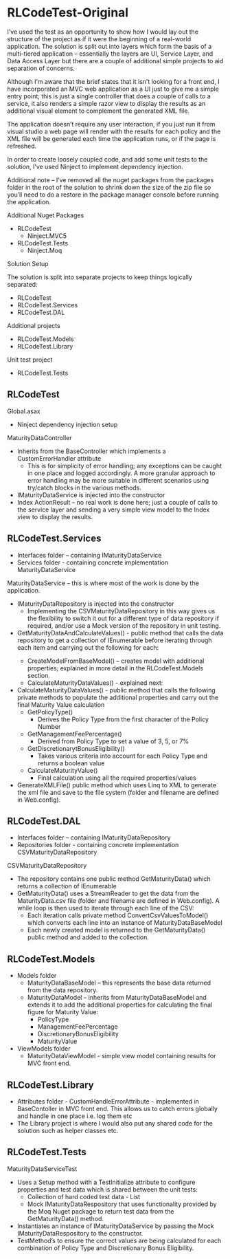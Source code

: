 # RLCodeTest-Original #

I’ve used the test as an opportunity to show how I would lay out the structure of the project as if it were the beginning of a real-world application. The solution is split out into layers which form the basis of a multi-tiered application – essentially the layers are UI, Service Layer, and Data Access Layer but there are a couple of additional simple projects to aid separation of concerns.

Although I’m aware that the brief states that it isn’t looking for a front end, I have incorporated an MVC web application as a UI just to give me a simple entry point; this is just a single controller that does a couple of calls to a service, it also renders a simple razor view to display the results as an additional visual element to complement the generated XML file. 

The application doesn’t require any user interaction, if you just run it from visual studio a web page will render with the results for each policy and the XML file will be generated each time the application runs, or if the page is refreshed.

In order to create loosely coupled code, and add some unit tests to the solution, I’ve used Ninject to implement dependency injection. 

Additional note – I’ve removed all the nuget packages from the packages folder in the root of the solution to shrink down the size of the zip file so you’ll need to do a restore in the package manager console before running the application.

Additional Nuget Packages
* RLCodeTest
  * Ninject.MVC5
* RLCodeTest.Tests
  * Ninject.Moq

  
Solution Setup

The solution is split into separate projects to keep things logically separated:

* RLCodeTest
* RLCodeTest.Services
* RLCodeTest.DAL
  
Additional projects 

* RLCodeTest.Models
* RLCodeTest.Library


Unit test project

* RLCodeTest.Tests

## RLCodeTest ##

Global.asax 
* Ninject dependency injection setup

MaturityDataController
* Inherits from the BaseController which implements a CustomErrorHandler attribute
  * This is for simplicity of error handling; any exceptions can be caught in one place and logged accordingly. A more granular approach to error handling may be more suitable in different scenarios using try/catch blocks in the various methods. 
* IMaturityDataService is injected into the constructor 
* Index ActionResult – no real work is done here; just a couple of calls to the service layer and sending a very simple view model to the Index view to display the results.

## RLCodeTest.Services ##
* Interfaces folder – containing IMaturityDataService
* Services folder - containing concrete implementation MaturityDataService

MaturityDataService – this is where most of the work is done by the application.

* IMaturityDataRepository is injected into the constructor
  * Implementing the CSVMaturityDataRepository in this way gives us the flexibility to switch it out for a different type of data repository if required, and/or use a Mock version of the repository in unit testing.
* GetMaturityDataAndCalculateValues() - public method that calls the data repository to get a collection of IEnumerable<MaturityDataBaseModel> before iterating through each item and carrying out the following for each:
  * CreateModelFromBaseModel() – creates model with additional properties; explained in more detail in the RLCodeTest.Models section.
  * CalculateMaturityDataValues() - explained next:
* CalculateMaturityDataValues() - public method that calls the following private methods to populate the additional properties and carry out the final Maturity Value calculation 
  * GetPolicyType() 
    * Derives the Policy Type from the first character of the Policy Number
  * GetManagementFeePercentage()
    * Derived from Policy Type to set a value of 3, 5, or 7%
  * GetDiscretionarytBonusEligibility()
    * Takes various criteria into account for each Policy Type and returns a boolean value
  * CalculateMaturityValue()
    * Final calculation using all the required properties/values
* GenerateXMLFile() public method which uses Linq to XML to  generate the xml file and save to the file system (folder and filename are defined in Web.config).


## RLCodeTest.DAL ##

* Interfaces folder – containing IMaturityDataRepository
* Repositories folder - containing concrete implementation CSVMaturityDataRepository

CSVMaturityDataRepository

* The repository contains one public method GetMaturityData() which returns a collection of IEnumerable<MaturityDataBaseModel>
* GetMaturityData() uses a StreamReader to get the data from the MaturityData.csv file (folder and filename are defined in Web.config). A while loop is then used to iterate through each line of the CSV:
  * Each iteration calls private method ConvertCsvValuesToModel() which converts each line into an instance of MaturityDataBaseModel
  * Each newly created model is returned to the GetMaturityData() public method and added to the collection.

## RLCodeTest.Models ##

* Models folder 
  * MaturityDataBaseModel – this represents the base data returned from the data repository.
  * MaturityDataModel – inherits from MaturityDataBaseModel and extends it to add the additional properties for calculating the final figure for Maturity Value: 
    * PolicyType
    * ManagementFeePercentage
    * DiscretionaryBonusEligibility
    * MaturityValue
* ViewModels folder
  * MaturityDataViewModel - simple view model containing results for MVC front end.
  
## RLCodeTest.Library ##

* Attributes folder - CustomHandleErrorAttribute - implemented in BaseContoller in MVC front end. This allows us to catch errors globally and handle in one place i.e. log them etc
* The Library project is where I would also put any shared code for the solution such as helper classes etc.

## RLCodeTest.Tests ##

MaturityDataServiceTest
* Uses a Setup method with a TestInitialize attribute to configure properties and test data which is shared between the unit tests:
  * Collection of hard coded test data - List<MaturityDataBaseModel>
  * Mock IMaturityDataRespository that uses functionality provided by the Moq Nuget package to return test data from the GetMaturityData() method.
* Instantiates an instance of IMaturityDataService by passing the Mock IMaturityDataRespository to the constructor.
* TestMethod’s to ensure the correct values are being calculated for each combination of Policy Type and Discretionary Bonus Eligibility.

